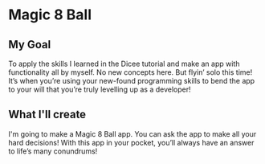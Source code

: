 # Magic 8 Ball

## My Goal

To apply the skills I learned in the Dicee tutorial and make an app with functionality all by myself. No new concepts here. But flyin’ solo this time! It’s when you’re using your new-found programming skills to bend the app to your will that you’re truly levelling up as a developer!

## What I'll create

I'm going to make a Magic 8 Ball app. You can ask the app to make all your hard decisions! With this app in your pocket, you’ll always have an answer to life’s many conundrums!




